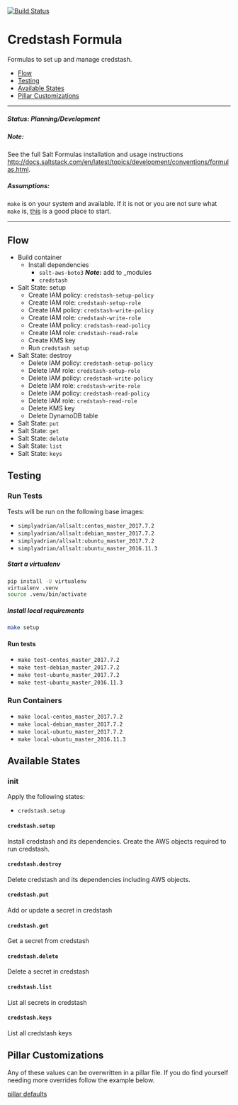 [![Build Status](https://travis-ci.org/intuitivetechnologygroup/credstash-formula.svg?branch=master)](https://travis-ci.org/intuitivetechnologygroup/credstash-formula)

# Credstash Formula

Formulas to set up and manage credstash.

* [Flow](#flow)
* [Testing](#testing)
* [Available States](#states)
* [Pillar Customizations](#pillar)

---

##### Status: Planning/Development

##### Note:

See the full Salt Formulas installation and usage instructions
<http://docs.saltstack.com/en/latest/topics/development/conventions/formulas.html>.

##### Assumptions:

`make` is on your system and available. If it is not or you are not sure what
`make` is, [this](https://www.gnu.org/software/make/) is a good place to start.

---

## <a name='flow'></a> Flow

* Build container
  - Install dependencies
    * `salt-aws-boto3` ***Note:*** add to _modules
    * `credstash`
* Salt State: setup
  - Create IAM policy: `credstash-setup-policy`
  - Create IAM role: `credstash-setup-role`
  - Create IAM policy: `credstash-write-policy`
  - Create IAM role: `credstash-write-role`
  - Create IAM policy: `credstash-read-policy`
  - Create IAM role: `credstash-read-role`
  - Create KMS key
  - Run `credstash setup`
* Salt State: destroy
  - Delete IAM policy: `credstash-setup-policy`
  - Delete IAM role: `credstash-setup-role`
  - Delete IAM policy: `credstash-write-policy`
  - Delete IAM role: `credstash-write-role`
  - Delete IAM policy: `credstash-read-policy`
  - Delete IAM role: `credstash-read-role`
  - Delete KMS key
  - Delete DynamoDB table
* Salt State: `put`
* Salt State: `get`
* Salt State: `delete`
* Salt State: `list`
* Salt State: `keys`


## <a name='testing'></a> Testing

### <a name='run-tests'></a> Run Tests

Tests will be run on the following base images:

* `simplyadrian/allsalt:centos_master_2017.7.2`
* `simplyadrian/allsalt:debian_master_2017.7.2`
* `simplyadrian/allsalt:ubuntu_master_2017.7.2`
* `simplyadrian/allsalt:ubuntu_master_2016.11.3`

##### Start a virtualenv

```bash
pip install -U virtualenv
virtualenv .venv
source .venv/bin/activate
```

##### Install local requirements

```bash
make setup
```

#### Run tests

* `make test-centos_master_2017.7.2`
* `make test-debian_master_2017.7.2`
* `make test-ubuntu_master_2017.7.2`
* `make test-ubuntu_master_2016.11.3`

### <a name='run-containers'></a> Run Containers

* `make local-centos_master_2017.7.2`
* `make local-debian_master_2017.7.2`
* `make local-ubuntu_master_2017.7.2`
* `make local-ubuntu_master_2016.11.3`


## <a name='states'></a> Available States

### init

Apply the following states:

* `credstash.setup`

#### `credstash.setup`

Install credstash and its dependencies.
Create the AWS objects required to run credstash.

#### `credstash.destroy`

Delete credstash and its dependencies including AWS objects.

#### `credstash.put`

Add or update a secret in credstash

#### `credstash.get`

Get a secret from credstash

#### `credstash.delete`

Delete a secret in credstash

#### `credstash.list`

List all secrets in credstash

#### `credstash.keys`

List all credstash keys


## <a name='pillar'></a> Pillar Customizations

Any of these values can be overwritten in a pillar file.
If you do find yourself needing more overrides follow the example below.

[pillar defaults](credstash/defaults.yaml)
